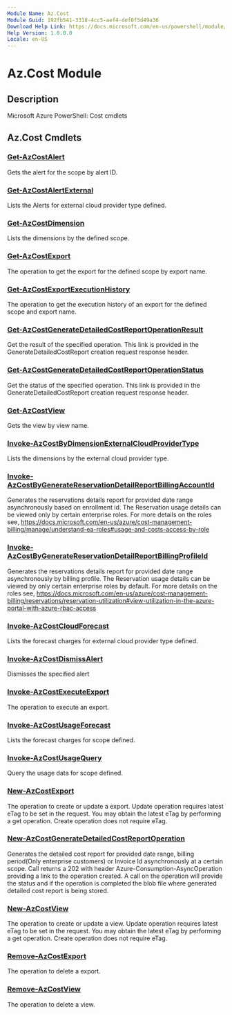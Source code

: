 ```yaml
---
Module Name: Az.Cost
Module Guid: 192fb541-3318-4cc5-aef4-def0f5d49a36
Download Help Link: https://docs.microsoft.com/en-us/powershell/module/az.cost
Help Version: 1.0.0.0
Locale: en-US
---
```


# Az.Cost Module
## Description
Microsoft Azure PowerShell: Cost cmdlets

## Az.Cost Cmdlets
### [Get-AzCostAlert](Get-AzCostAlert.md)
Gets the alert for the scope by alert ID.

### [Get-AzCostAlertExternal](Get-AzCostAlertExternal.md)
Lists the Alerts for external cloud provider type defined.

### [Get-AzCostDimension](Get-AzCostDimension.md)
Lists the dimensions by the defined scope.

### [Get-AzCostExport](Get-AzCostExport.md)
The operation to get the export for the defined scope by export name.

### [Get-AzCostExportExecutionHistory](Get-AzCostExportExecutionHistory.md)
The operation to get the execution history of an export for the defined scope and export name.

### [Get-AzCostGenerateDetailedCostReportOperationResult](Get-AzCostGenerateDetailedCostReportOperationResult.md)
Get the result of the specified operation.
This link is provided in the GenerateDetailedCostReport creation request response header.

### [Get-AzCostGenerateDetailedCostReportOperationStatus](Get-AzCostGenerateDetailedCostReportOperationStatus.md)
Get the status of the specified operation.
This link is provided in the GenerateDetailedCostReport creation request response header.

### [Get-AzCostView](Get-AzCostView.md)
Gets the view by view name.

### [Invoke-AzCostByDimensionExternalCloudProviderType](Invoke-AzCostByDimensionExternalCloudProviderType.md)
Lists the dimensions by the external cloud provider type.

### [Invoke-AzCostByGenerateReservationDetailReportBillingAccountId](Invoke-AzCostByGenerateReservationDetailReportBillingAccountId.md)
Generates the reservations details report for provided date range asynchronously based on enrollment id.
The Reservation usage details can be viewed only by certain enterprise roles.
For more details on the roles see, https://docs.microsoft.com/en-us/azure/cost-management-billing/manage/understand-ea-roles#usage-and-costs-access-by-role

### [Invoke-AzCostByGenerateReservationDetailReportBillingProfileId](Invoke-AzCostByGenerateReservationDetailReportBillingProfileId.md)
Generates the reservations details report for provided date range asynchronously by billing profile.
The Reservation usage details can be viewed by only certain enterprise roles by default.
For more details on the roles see, https://docs.microsoft.com/en-us/azure/cost-management-billing/reservations/reservation-utilization#view-utilization-in-the-azure-portal-with-azure-rbac-access

### [Invoke-AzCostCloudForecast](Invoke-AzCostCloudForecast.md)
Lists the forecast charges for external cloud provider type defined.

### [Invoke-AzCostDismissAlert](Invoke-AzCostDismissAlert.md)
Dismisses the specified alert

### [Invoke-AzCostExecuteExport](Invoke-AzCostExecuteExport.md)
The operation to execute an export.

### [Invoke-AzCostUsageForecast](Invoke-AzCostUsageForecast.md)
Lists the forecast charges for scope defined.

### [Invoke-AzCostUsageQuery](Invoke-AzCostUsageQuery.md)
Query the usage data for scope defined.

### [New-AzCostExport](New-AzCostExport.md)
The operation to create or update a export.
Update operation requires latest eTag to be set in the request.
You may obtain the latest eTag by performing a get operation.
Create operation does not require eTag.

### [New-AzCostGenerateDetailedCostReportOperation](New-AzCostGenerateDetailedCostReportOperation.md)
Generates the detailed cost report for provided date range, billing period(Only enterprise customers) or Invoice Id asynchronously at a certain scope.
Call returns a 202 with header Azure-Consumption-AsyncOperation providing a link to the operation created.
A call on the operation will provide the status and if the operation is completed the blob file where generated detailed cost report is being stored.

### [New-AzCostView](New-AzCostView.md)
The operation to create or update a view.
Update operation requires latest eTag to be set in the request.
You may obtain the latest eTag by performing a get operation.
Create operation does not require eTag.

### [Remove-AzCostExport](Remove-AzCostExport.md)
The operation to delete a export.

### [Remove-AzCostView](Remove-AzCostView.md)
The operation to delete a view.

